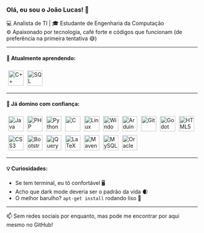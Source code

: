 ### Olá, eu sou o João Lucas! 👋

💻 Analista de TI | 🎓 Estudante de Engenharia da Computação  
⚙️ Apaixonado por tecnologia, café forte e códigos que funcionam (de preferência na primeira tentativa 😅)

---

#### 🧠 Atualmente aprendendo:
<div style="display: flex; flex-wrap: wrap;">
  <img src="https://cdn.jsdelivr.net/gh/devicons/devicon/icons/cplusplus/cplusplus-original.svg" alt="C++" width="40" style="margin: 5px;" />
  <img src="https://cdn.jsdelivr.net/gh/devicons/devicon/icons/microsoftsqlserver/microsoftsqlserver-plain.svg" alt="SQL Server" width="40" style="margin: 5px;" />
</div>

---

#### 🚀 Já domino com confiança:
<div style="display: flex; flex-wrap: wrap;">
  
  <img src="https://cdn.jsdelivr.net/gh/devicons/devicon/icons/java/java-original.svg" alt="Java" width="40" style="margin: 5px;" />
  <img src="https://cdn.jsdelivr.net/gh/devicons/devicon/icons/php/php-original.svg" alt="PHP" width="40" style="margin: 5px;" />
  <img src="https://cdn.jsdelivr.net/gh/devicons/devicon/icons/python/python-original.svg" alt="Python" width="40" style="margin: 5px;" />
  <img src="https://cdn.jsdelivr.net/gh/devicons/devicon/icons/c/c-original.svg" alt="C" width="40" style="margin: 5px;" />
  <img src="https://cdn.jsdelivr.net/gh/devicons/devicon/icons/linux/linux-original.svg" alt="Linux" width="40" style="margin: 5px;" />
  <img src="https://cdn.jsdelivr.net/gh/devicons/devicon/icons/windows8/windows8-original.svg" alt="Windows" width="40" style="margin: 5px;" />
  <img src="https://cdn.jsdelivr.net/gh/devicons/devicon/icons/arduino/arduino-original.svg" alt="Arduino" width="40" style="margin: 5px;" />
  <img src="https://cdn.jsdelivr.net/gh/devicons/devicon/icons/git/git-original.svg" alt="Git" width="40" style="margin: 5px;" />
  <img src="https://cdn.jsdelivr.net/gh/devicons/devicon/icons/godot/godot-original.svg" alt="Godot" width="40" style="margin: 5px;" />
  <img src="https://cdn.jsdelivr.net/gh/devicons/devicon/icons/html5/html5-original.svg" alt="HTML5" width="40" style="margin: 5px;" />
  <img src="https://cdn.jsdelivr.net/gh/devicons/devicon/icons/css3/css3-original.svg" alt="CSS3" width="40" style="margin: 5px;" />
  <img src="https://cdn.jsdelivr.net/gh/devicons/devicon/icons/bootstrap/bootstrap-original.svg" alt="Bootstrap" width="40" style="margin: 5px;" />
  <img src="https://cdn.jsdelivr.net/gh/devicons/devicon/icons/jquery/jquery-original.svg" alt="jQuery" width="40" style="margin: 5px;" />
  <img src="https://cdn.jsdelivr.net/gh/devicons/devicon/icons/latex/latex-original.svg" alt="LaTeX" width="40" style="margin: 5px;" />
  <img src="https://cdn.jsdelivr.net/gh/devicons/devicon/icons/maven/maven-original.svg" alt="Maven" width="40" style="margin: 5px;" />
  <img src="https://cdn.jsdelivr.net/gh/devicons/devicon/icons/mysql/mysql-original.svg" alt="MySQL" width="40" style="margin: 5px;" />
  <img src="https://cdn.jsdelivr.net/gh/devicons/devicon/icons/oracle/oracle-original.svg" alt="Oracle" width="40" style="margin: 5px;" />
</div>

---

#### 💡 Curiosidades:
- Se tem terminal, eu tô confortável 🖥️
- Acho que dark mode deveria ser o padrão da vida 🌒
- O melhor barulho? `apt-get install` rodando liso 🔧  

---

📫 Sem redes sociais por enquanto, mas pode me encontrar por aqui mesmo no GitHub!  
